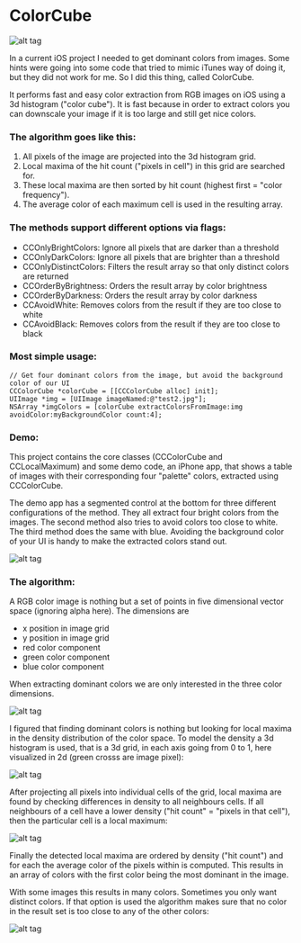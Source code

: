 ColorCube
=========

![alt tag](http://www.pixelogik.de/static/images/articles/local-maxima-in-color-histogram//ColorCubeCover2.jpg)

In a current iOS project I needed to get dominant colors from images. Some hints were going into some code that tried to mimic iTunes way of doing it, but they did not work for me. So I did this thing, called ColorCube.

It performs fast and easy color extraction from RGB images on iOS using a 3d histogram ("color cube"). It is fast because in order to extract colors you can downscale your image if it is too large and still get nice colors.

###  The algorithm goes like this:

1. All pixels of the image are projected into the 3d histogram grid.
2. Local maxima of the hit count ("pixels in cell") in this grid are searched for.
3. These local maxima are then sorted by hit count (highest first = "color frequency").
4. The average color of each maximum cell is used in the resulting array.

### The methods support different options via flags:

- CCOnlyBrightColors: Ignore all pixels that are darker than a threshold
- CCOnlyDarkColors: Ignore all pixels that are brighter than a threshold
- CCOnlyDistinctColors: Filters the result array so that only distinct colors are returned
- CCOrderByBrightness: Orders the result array by color brightness
- CCOrderByDarkness: Orders the result array by color darkness
- CCAvoidWhite: Removes colors from the result if they are too close to white
- CCAvoidBlack: Removes colors from the result if they are too close to black

###  Most simple usage:

    // Get four dominant colors from the image, but avoid the background color of our UI
    CCColorCube *colorCube = [[CCColorCube alloc] init];
    UIImage *img = [UIImage imageNamed:@"test2.jpg"];
    NSArray *imgColors = [colorCube extractColorsFromImage:img avoidColor:myBackgroundColor count:4];

###  Demo:

This project contains the core classes (CCColorCube and CCLocalMaximum) and some demo code, an iPhone app, that shows a table of images with their corresponding four "palette" colors, extracted using CCColorCube.

The demo app has a segmented control at the bottom for three different configurations of the method. They all extract four bright colors from the images. The second method also tries to avoid colors too close to white. The third method does the same with blue. Avoiding the background color of your UI is handy to make the extracted colors stand out.

![alt tag](http://www.pixelogik.de/static/images/articles/local-maxima-in-color-histogram//ColorCubeDemo.jpg)

###  The algorithm:

A RGB color image is nothing but a set of points in five dimensional vector space (ignoring alpha here). The dimensions are

- x position in image grid
- y position in image grid
- red color component
- green color component
- blue color component

When extracting dominant colors we are only interested in the three color dimensions.

![alt tag](http://www.pixelogik.de/static/images/articles/local-maxima-in-color-histogram/colorcube_scan_1.jpg)

I figured that finding dominant colors is nothing but looking for local maxima in the density distribution of the color space. To model the density a 3d histogram is used, that is a 3d grid, in each axis going from 0 to 1, here visualized in 2d (green crosss are image pixel):

![alt tag](http://www.pixelogik.de/static/images/articles/local-maxima-in-color-histogram/colorcube_scan_2.jpg)

After projecting all pixels into individual cells of the grid, local maxima are found by checking differences in density to all neighbours cells. If all neighbours of a cell have a lower density ("hit count" = "pixels in that cell"), then the particular cell is a local maximum:

![alt tag](http://www.pixelogik.de/static/images/articles/local-maxima-in-color-histogram/colorcube_scan_3.jpg)

Finally the detected local maxima are ordered by density ("hit count") and for each the average color of the pixels within is computed. This results in an array of colors with the first color being the most dominant in the image.

With some images this results in many colors. Sometimes you only want distinct colors. If that option is used the algorithm makes sure that no color in the result set is too close to any of the other colors:

![alt tag](http://www.pixelogik.de/static/images/articles/local-maxima-in-color-histogram/colorcube_scan_4.jpg)
